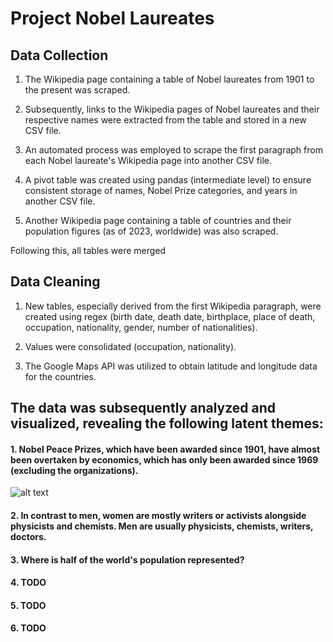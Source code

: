 # Project Nobel Laureates

## Data Collection
1. The Wikipedia page containing a table of Nobel laureates from 1901 to the present was scraped.<br/>

2. Subsequently, links to the Wikipedia pages of Nobel laureates and their respective names were extracted from the table and stored in a new CSV file.<br/>

3. An automated process was employed to scrape the first paragraph from each Nobel laureate's Wikipedia page into another CSV file.<br/>

4. A pivot table was created using pandas (intermediate level) to ensure consistent storage of names, Nobel Prize categories, and years in another CSV file.<br/>

5. Another Wikipedia page containing a table of countries and their population figures (as of 2023, worldwide) was also scraped.<br/>

Following this, all tables were merged

## Data Cleaning
1. New tables, especially derived from the first Wikipedia paragraph, were created using regex (birth date, death date, birthplace, place of death, occupation, nationality, gender, number of nationalities).<br/>

2. Values were consolidated (occupation, nationality).<br/>

3. The Google Maps API was utilized to obtain latitude and longitude data for the countries.<br/>


## The data was subsequently analyzed and visualized, revealing the following latent themes:
#### 1. Nobel Peace Prizes, which have been awarded since 1901, have almost been overtaken by economics, which has only been awarded since 1969 (excluding the organizations).
![alt text](https://github.com/JeanneDuPre/scrape_wikipedia_nobel_prize_winner/blob/main/pie_chart_nobelpreis_kategorien_englisch.png?raw=true)
#### 2. In contrast to men, women are mostly writers or activists alongside physicists and chemists. Men are usually physicists, chemists, writers, doctors.
#### 3. Where is half of the world's population represented?
#### 4. TODO
#### 5. TODO
#### 6. TODO




